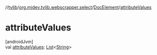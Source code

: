 //[tvlib](../../../index.md)/[org.mjdev.tvlib.webscrapper.select](../index.md)/[DocElement](index.md)/[attributeValues](attribute-values.md)

# attributeValues

[androidJvm]\
val [attributeValues](attribute-values.md): [List](https://kotlinlang.org/api/latest/jvm/stdlib/kotlin.collections/-list/index.html)&lt;[String](https://kotlinlang.org/api/latest/jvm/stdlib/kotlin/-string/index.html)&gt;
